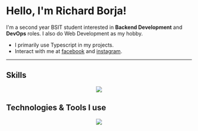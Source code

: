 # Hello, I'm Richard Borja!

I'm a second year BSIT student interested in **Backend Development** and **DevOps** roles. I also do Web Development as my hobby.
- I primarily use Typescript in my projects.
- Interact with me at [facebook](https://www.facebook.com/saeiouu) and [instagram](https://www.instagram.com/1nonlyrets/).

---

## Skills

<p align="center">
  <a href="https://skillicons.dev">
    <img src="https://skillicons.dev/icons?i=html,css,js,ts,c,cpp,java,nodejs,express,graphql,apollo,react,nextjs,tailwind,postgres,mysql,sqlite,redis,sequelize,prisma&theme=dark&perline=10" />
  </a>
</p>

## Technologies & Tools I use

<p align="center">
  <a href="https://skillicons.dev">
    <img src="https://skillicons.dev/icons?i=linux,neovim,npm,maven,git,github,docker,cloudflare,vercel,supabase,postman,vite&theme=dark" />
  </a>
</p>
